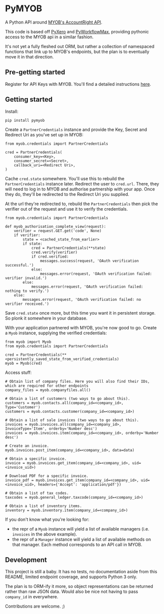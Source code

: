 # PyMYOB
A Python API around [MYOB's AccountRight API](http://developer.myob.com/api/accountright/api-overview/).

This code is based off [PyXero](https://github.com/freakboy3742/pyxero) and [PyWorkflowMax](https://github.com/ABASystems/pyworkflowmax), providing pythonic access to the MYOB api in a similar fashion.

It's not yet a fully fleshed out ORM, but rather a collection of namespaced functions that link up to MYOB's endpoints, but the plan is to eventually move it in that direction.

## Pre-getting started

Register for API Keys with MYOB. You'll find a detailed instructions [here](http://developer.myob.com/api/accountright/api-overview/getting-started/).

## Getting started

Install:
```
pip install pymyob
```

Create a `PartnerCredentials` instance and provide the Key, Secret and Redirect Uri as you've set up in MYOB:
```
from myob.credentials import PartnerCredentials

cred = PartnerCredentials(
    consumer_key=<Key>,
    consumer_secret=<Secret>,
    callback_uri=<Redirect Uri>,
)
```

Cache `cred.state` somewhere. You'll use this to rebuild the `PartnerCredentials` instance later.
Redirect the user to `cred.url`. There, they will need to log in to MYOB and authorise partnership with your app. Once they do, they'll be redirected to the Redirect Uri you supplied.

At the url they're redirected to, rebuild the `PartnerCredentials` then pick the verifier out of the request and use it to verify the credentials.
```
from myob.credentials import PartnerCredentials

def myob_authorisation_complete_view(request):
    verifier = request.GET.get('code', None)
    if verifier:
        state = <cached_state_from_earlier>
        if state:
            cred = PartnerCredentials(**state)
            cred.verify(verifier)
            if cred.verified:
                messages.success(request, 'OAuth verification successful.')
            else:
                messages.error(request, 'OAuth verification failed: verifier invalid.')
        else:
            messages.error(request, 'OAuth verification failed: nothing to verify.')
    else:
        messages.error(request, 'OAuth verification failed: no verifier received.')
```

Save `cred.state` once more, but this time you want it in persistent storage. So plonk it somewhere in your database.

With your application partnered with MYOB, you're now good to go. Create a `Myob` instance, supplying the verified credentials:
```
from myob import Myob
from myob.credentials import PartnerCredentials

cred = PartnerCredentials(**<persistently_saved_state_from_verified_credentials)
myob = Myob(cred)
```

Access stuff:
```
# Obtain list of company files. Here you will also find their IDs, which are required for other endpoints
company_files = myob.companyfiles.all()

# Obtain a list of customers (two ways to go about this).
customers = myob.contacts.all(company_id=<company_id>, Type='Customer')
customers = myob.contacts.customer(company_id=<company_id>)

# Obtain a list of sale invoices (two ways to go about this).
invoices = myob.invoices.all(company_id=<company_id>, InvoiceType='Item', orderby='Number desc')
invoices = myob.invoices.item(company_id=<company_id>, orderby='Number desc')

# Create an invoice.
myob.invoices.post_item(company_id=<company_id>, data=data)

# Obtain a specific invoice.
invoice = myob.invoices.get_item(company_id=<company_id>, uid=<invoice_uid>)

# Download PDF for a specific invoice.
invoice_pdf = myob.invoices.get_item(company_id=<company_id>, uid=<invoice_uid>, headers={'Accept': 'application/pdf'})

# Obtain a list of tax codes.
taxcodes = myob.general_ledger.taxcode(company_id=<company_id>)

# Obtain a list of inventory items.
inventory = myob.inventory.item(company_id=<company_id>)
```

If you don't know what you're looking for:

- the repr of a `Myob` instance will yield a list of available managers (i.e. `invoices` in the above example).
- the repr of a `Manager` instance will yield a list of available methods on that manager. Each method corresponds to an API call in MYOB.


## Development

This project is still a baby. It has no tests, no documentation aside from this README, limited endpoint coverage, and supports Python 3 only.

The plan is to ORM-ify it more, so object representations can be returned rather than raw JSON data. Would also be nice not having to pass `company_id` in everywhere.

Contributions are welcome. ;)
